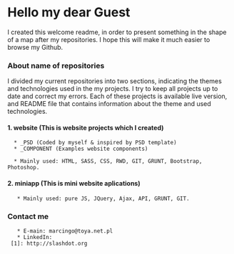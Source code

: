    # Hello my dear Guest

I created this welcome readme, in order to present something in the shape of a map after my repositories. I hope this will make it much easier to browse my Github. 
    
    
   ### About name of repositories
   I divided my current repositories into two sections, indicating the themes and technologies used in the my projects.
   I try to keep all projects up to date and correct my errors. Each of these projects is available live version, and README file that        contains information about the theme and used technologies.  
   
   #### 1. website (This is website projects which I created)
   
      * _PSD (Coded by myself & inspired by PSD template)
      * _COMPONENT (Examples website components)
      
      * Mainly used: HTML, SASS, CSS, RWD, GIT, GRUNT, Bootstrap, Photoshop.
   
   #### 2. miniapp (This is mini website aplications)
        
       * Mainly used: pure JS, JQuery, Ajax, API, GRUNT, GIT.
       
   ### Contact me
       
       * E-main: marcingo@toya.net.pl
       * LinkedIn: 
     [1]: http://slashdot.org
    
